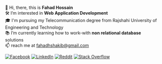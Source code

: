 
👋 Hi, there, this is **Fahad Hossain**<br>🛠️ I’m interested in **Web Application Development** <br>🎓 I'm pursuing my Telecommunication degree from Rajshahi University of Engineering and Technology<br>📚 I’m currently learning how to work-with **non relational database** solutions<br>📫 reach me at fahadhshakib@gmail.com


[![Facebook](https://img.shields.io/badge/Facebook-%231877F2.svg?logo=Facebook&logoColor=white)](https://facebook.com/fahadhshakib) [![LinkedIn](https://img.shields.io/badge/LinkedIn-%230077B5.svg?logo=linkedin&logoColor=white)](https://linkedin.com/in/fahad-hossain-524447327) [![Reddit](https://img.shields.io/badge/Reddit-%23FF4500.svg?logo=Reddit&logoColor=white)](https://reddit.com/user/fahadhossain414) [![Stack Overflow](https://img.shields.io/badge/-Stackoverflow-FE7A16?logo=stack-overflow&logoColor=white)](https://stackoverflow.com/users/23168296) 
